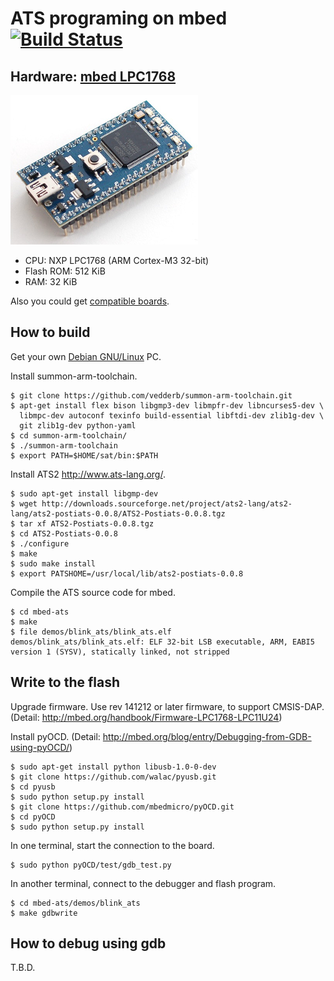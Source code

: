 # ATS programing on mbed [![Build Status](https://travis-ci.org/fpiot/mbed-ats.svg)](https://travis-ci.org/fpiot/mbed-ats)

## Hardware: [mbed LPC1768](http://mbed.org/platforms/mbed-LPC1768/)

[![](/img/mbed_LPC1768.jpg)](http://mbed.org/platforms/mbed-LPC1768/)

* CPU: NXP LPC1768 (ARM Cortex-M3 32-bit)
* Flash ROM: 512 KiB
* RAM: 32 KiB

Also you could get [compatible boards](http://mbed.org/platforms/Seeeduino-Arch-Pro/).

## How to build

Get your own [Debian GNU/Linux](https://www.debian.org/) PC.

Install summon-arm-toolchain.

```
$ git clone https://github.com/vedderb/summon-arm-toolchain.git
$ apt-get install flex bison libgmp3-dev libmpfr-dev libncurses5-dev \
  libmpc-dev autoconf texinfo build-essential libftdi-dev zlib1g-dev \
  git zlib1g-dev python-yaml
$ cd summon-arm-toolchain/
$ ./summon-arm-toolchain
$ export PATH=$HOME/sat/bin:$PATH
```

Install ATS2 http://www.ats-lang.org/.

```
$ sudo apt-get install libgmp-dev
$ wget http://downloads.sourceforge.net/project/ats2-lang/ats2-lang/ats2-postiats-0.0.8/ATS2-Postiats-0.0.8.tgz
$ tar xf ATS2-Postiats-0.0.8.tgz
$ cd ATS2-Postiats-0.0.8
$ ./configure
$ make
$ sudo make install
$ export PATSHOME=/usr/local/lib/ats2-postiats-0.0.8
```

Compile the ATS source code for mbed.

```
$ cd mbed-ats
$ make
$ file demos/blink_ats/blink_ats.elf
demos/blink_ats/blink_ats.elf: ELF 32-bit LSB executable, ARM, EABI5 version 1 (SYSV), statically linked, not stripped
```

## Write to the flash

Upgrade firmware. Use rev 141212 or later firmware, to support CMSIS-DAP.
(Detail: http://mbed.org/handbook/Firmware-LPC1768-LPC11U24)

Install pyOCD. (Detail: http://mbed.org/blog/entry/Debugging-from-GDB-using-pyOCD/)

```
$ sudo apt-get install python libusb-1.0-0-dev
$ git clone https://github.com/walac/pyusb.git
$ cd pyusb
$ sudo python setup.py install
$ git clone https://github.com/mbedmicro/pyOCD.git
$ cd pyOCD
$ sudo python setup.py install
```

In one terminal, start the connection to the board.

```
$ sudo python pyOCD/test/gdb_test.py
```

In another terminal, connect to the debugger and flash program.

```
$ cd mbed-ats/demos/blink_ats
$ make gdbwrite
```

## How to debug using gdb

T.B.D.
